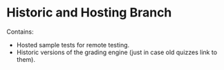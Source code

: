 # Historic and Hosting Branch

Contains:

* Hosted sample tests for remote testing.
* Historic versions of the grading engine (just in case old quizzes link to them).